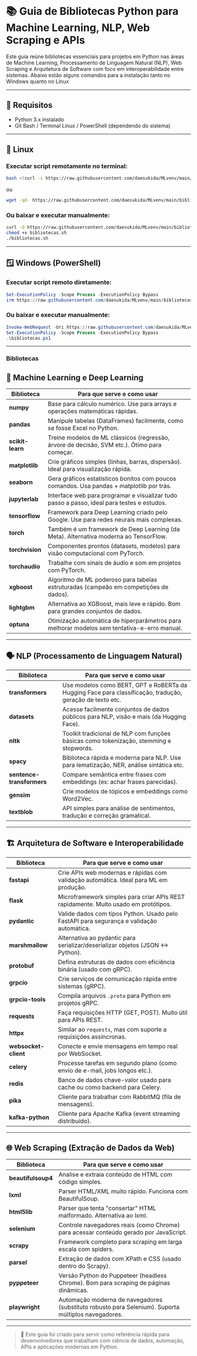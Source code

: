 # 📚 Guia de Bibliotecas Python para Machine Learning, NLP, Web Scraping e APIs

Este guia reúne bibliotecas essenciais para projetos em Python nas áreas de Machine Learning, Processamento de Linguagem Natural (NLP), Web Scraping e Arquitetura de Software com foco em interoperabilidade entre sistemas.
Abaixo estão alguns comandos para a instalação tanto no Windows quanto no Linux

---

## 🔧 Requisitos

- Python 3.x instalado
- Git Bash / Terminal Linux / PowerShell (dependendo do sistema)

---

## 🐧 Linux

### Executar script remotamente no terminal:

```bash
bash <(curl -s https://raw.githubusercontent.com/daesukida/MLvenv/main/bibliotecas.sh)
```

ou

```bash
wget -qO- https://raw.githubusercontent.com/daesukida/MLvenv/main/bibliotecas.sh | bash
```

### Ou baixar e executar manualmente:

```bash
curl -O https://raw.githubusercontent.com/daesukida/MLvenv/main/bibliotecas.sh
chmod +x bibliotecas.sh
./bibliotecas.sh
```

---

## 🪟 Windows (PowerShell)

### Executar script remoto diretamente:

```powershell
Set-ExecutionPolicy -Scope Process -ExecutionPolicy Bypass
irm https://raw.githubusercontent.com/daesukida/MLvenv/main/bibliotecas.ps1 | iex
```

### Ou baixar e executar manualmente:

```powershell
Invoke-WebRequest -Uri https://raw.githubusercontent.com/daesukida/MLvenv/main/bibliotecas.ps1 -OutFile bibliotecas.ps1
Set-ExecutionPolicy -Scope Process -ExecutionPolicy Bypass
.\bibliotecas.ps1
```

---


### Bibliotecas


## 🧠 Machine Learning e Deep Learning

| Biblioteca     | Para que serve e como usar |
|-------------------|-------------------------------------------------------------------------------------------------------------------|
| **numpy**         | Base para cálculo numérico. Use para arrays e operações matemáticas rápidas.                                      |
| **pandas**        | Manipule tabelas (DataFrames) facilmente, como se fosse Excel no Python.                                          |
| **scikit-learn**  | Treine modelos de ML clássicos (regressão, árvore de decisão, SVM etc.). Ótimo para começar.                      |
| **matplotlib**    | Crie gráficos simples (linhas, barras, dispersão). Ideal para visualização rápida.                                |
| **seaborn**       | Gera gráficos estatísticos bonitos com poucos comandos. Usa pandas + matplotlib por trás.                         |
| **jupyterlab**    | Interface web para programar e visualizar tudo passo a passo, ideal para testes e estudos.                        |
| **tensorflow**    | Framework para Deep Learning criado pelo Google. Use para redes neurais mais complexas.                           |
| **torch**         | Também é um framework de Deep Learning (da Meta). Alternativa moderna ao TensorFlow.                              |
| **torchvision**   | Componentes prontos (datasets, modelos) para visão computacional com PyTorch.                                     |
| **torchaudio**    | Trabalhe com sinais de áudio e som em projetos com PyTorch.                                                       |
| **xgboost**       | Algoritmo de ML poderoso para tabelas estruturadas (campeão em competições de dados).                             |
| **lightgbm**      | Alternativa ao XGBoost, mais leve e rápido. Bom para grandes conjuntos de dados.                                  |
| **optuna**        | Otimização automática de hiperparâmetros para melhorar modelos sem tentativa-e-erro manual.                       |

---

## 🗣️ NLP (Processamento de Linguagem Natural)

| Biblioteca                | Para que serve e como usar |
|---------------------------|-----------------------------------------------------------------------------------------------------------|
| **transformers**          | Use modelos como BERT, GPT e RoBERTa da Hugging Face para classificação, tradução, geração de texto etc.  |
| **datasets**              | Acesse facilmente conjuntos de dados públicos para NLP, visão e mais (da Hugging Face).                   |
| **nltk**                  | Toolkit tradicional de NLP com funções básicas como tokenização, stemming e stopwords.                    |
| **spacy**                 | Biblioteca rápida e moderna para NLP. Use para lematização, NER, análise sintática etc.                   |
| **sentence-transformers** | Compare semântica entre frases com embeddings (ex: achar frases parecidas).                               |
| **gensim**                | Crie modelos de tópicos e embeddings como Word2Vec.                                                       |
| **textblob**              | API simples para análise de sentimentos, tradução e correção gramatical.                                  |

---

## 🏗️ Arquitetura de Software e Interoperabilidade

| Biblioteca            | Para que serve e como usar |
|-----------------------|---------------------------------------------------------------------------------------------------------------|
| **fastapi**           | Crie APIs web modernas e rápidas com validação automática. Ideal para ML em produção.                         |
| **flask**             | Microframework simples para criar APIs REST rapidamente. Muito usado em protótipos.                           |
| **pydantic**          | Valide dados com tipos Python. Usado pelo FastAPI para segurança e validação automática.                      |
| **marshmallow**       | Alternativa ao pydantic para serializar/deserializar objetos (JSON <-> Python).                               |
| **protobuf**          | Defina estruturas de dados com eficiência binária (usado com gRPC).                                           |
| **grpcio**            | Crie serviços de comunicação rápida entre sistemas (gRPC).                                                    |
| **grpcio-tools**      | Compila arquivos `.proto` para Python em projetos gRPC.                                                       |
| **requests**          | Faça requisições HTTP (GET, POST). Muito útil para APIs REST.                                                 |
| **httpx**             | Similar ao `requests`, mas com suporte a requisições assíncronas.                                             |
| **websocket-client**  | Conecte e envie mensagens em tempo real por WebSocket.                                                        |
| **celery**            | Processe tarefas em segundo plano (como envio de e-mail, jobs longos etc.).                                   |
| **redis**             | Banco de dados chave-valor usado para cache ou como backend para Celery.                                      |
| **pika**              | Cliente para trabalhar com RabbitMQ (fila de mensagens).                                                      |
| **kafka-python**      | Cliente para Apache Kafka (event streaming distribuído).                                                      |

---

## 🌐 Web Scraping (Extração de Dados da Web)

| Biblioteca         | Para que serve e como usar |
|--------------------|------------------------------------------------------------------------------------------------------------------|
| **beautifulsoup4** | Analise e extraia conteúdo de HTML com código simples.                                                           |
| **lxml**           | Parser HTML/XML muito rápido. Funciona com BeautifulSoup.                                                        |
| **html5lib**       | Parser que tenta "consertar" HTML malformado. Alternativa ao lxml.                                               |
| **selenium**       | Controle navegadores reais (como Chrome) para acessar conteúdo gerado por JavaScript.                            |
| **scrapy**         | Framework completo para scraping em larga escala com spiders.                                                    |
| **parsel**         | Extração de dados com XPath e CSS (usado dentro do Scrapy).                                                      |
| **pyppeteer**      | Versão Python do Puppeteer (headless Chrome). Bom para scraping de páginas dinâmicas.                            |
| **playwright**     | Automação moderna de navegadores (substituto robusto para Selenium). Suporta múltiplos navegadores.              |

---

> 📌 Este guia foi criado para servir como referência rápida para desenvolvedores que trabalham com ciência de dados, automação, APIs e aplicações modernas em Python.

